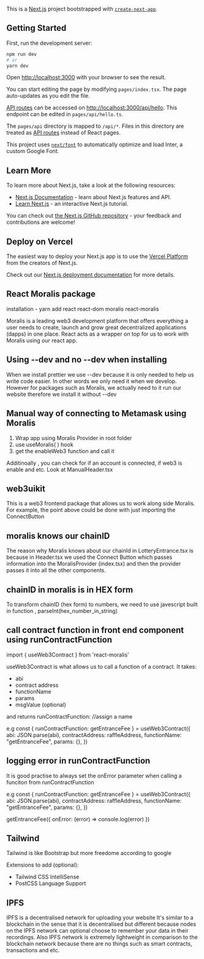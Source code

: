 This is a [Next.js](https://nextjs.org/) project bootstrapped with [`create-next-app`](https://github.com/vercel/next.js/tree/canary/packages/create-next-app).

## Getting Started

First, run the development server:

```bash
npm run dev
# or
yarn dev
```

Open [http://localhost:3000](http://localhost:3000) with your browser to see the result.

You can start editing the page by modifying `pages/index.tsx`. The page auto-updates as you edit the file.

[API routes](https://nextjs.org/docs/api-routes/introduction) can be accessed on [http://localhost:3000/api/hello](http://localhost:3000/api/hello). This endpoint can be edited in `pages/api/hello.ts`.

The `pages/api` directory is mapped to `/api/*`. Files in this directory are treated as [API routes](https://nextjs.org/docs/api-routes/introduction) instead of React pages.

This project uses [`next/font`](https://nextjs.org/docs/basic-features/font-optimization) to automatically optimize and load Inter, a custom Google Font.

## Learn More

To learn more about Next.js, take a look at the following resources:

- [Next.js Documentation](https://nextjs.org/docs) - learn about Next.js features and API.
- [Learn Next.js](https://nextjs.org/learn) - an interactive Next.js tutorial.

You can check out [the Next.js GitHub repository](https://github.com/vercel/next.js/) - your feedback and contributions are welcome!

## Deploy on Vercel

The easiest way to deploy your Next.js app is to use the [Vercel Platform](https://vercel.com/new?utm_medium=default-template&filter=next.js&utm_source=create-next-app&utm_campaign=create-next-app-readme) from the creators of Next.js.

Check out our [Next.js deployment documentation](https://nextjs.org/docs/deployment) for more details.





## React Moralis package
installation - yarn add react react-dom moralis react-moralis

Moralis is a leading web3 development platform that offers everything a user needs to create, launch and grow great decentralized applications (dapps) in one place. React acts as a wrapper on top for us to work with Moralis using our react app.



## Using --dev and no --dev when installing
When we install prettier we use --dev because it is only needed to help us write code easier. In other words we only need it when we develop. However for packages such as Moralis, we actually need to it run our website therefore we install it without --dev


## Manual way of connecting to Metamask using Moralis
1. Wrap app using  Moralis Provider in root folder
2. use useMoralis( ) hook
3. get the enableWeb3 function and call it

Additinoally , you can check for if an account is connected, if web3 is enable and etc. Look at ManualHeader.tsx


## web3uikit
This is a web3 frontend package that allows us to work along side Moralis. For example, the point above could be done with just importing the ConnectButton

## moralis knows our chainID
The reason why Moralis knows about our chainId in LotteryEntrance.tsx is because in Header.tsx we used the Connect Button which passes information into the MoralisProvider (index.tsx) and then the provider passes it into all the other components.


## chainID in moralis is in HEX form
To transform chainID (hex form) to numbers, we need to use javescript built in function , parseInt(hex_number_in_string)


## call contract function in front end component using runContractFunction

import { useWeb3Contract } from 'react-moralis'

useWeb3Contract is what allows us to call a function of a contract. It takes:
- abi
- contract address
- functionName
- params
- msgValue (optional)

and returns runContractFunction: //assign a name

e.g 
 const { runContractFunction: getEntranceFee } = useWeb3Contract({
        abi: JSON.parse(abi),
        contractAddress: raffleAddress,
        functionName: "getEntranceFee",
        params: {},
    })


## logging error in runContractFunction
It is good practise to always set the onError parameter when calling a funciton from runContractFunction

e.g 
 const { runContractFunction: getEntranceFee } = useWeb3Contract({
        abi: JSON.parse(abi),
        contractAddress: raffleAddress,
        functionName: "getEntranceFee",
        params: {},
    })

getEntranceFee({
    onError: (error) => console.log(error)
})


## Tailwind

Tailwind is like Bootstrap but more freedome according to google

Extensions to add (optional):
- Tailwind CSS IntelliSense
- PostCSS Language Support


## IPFS
IPFS is a decentralised network for uploading your website
It's similar to a blockchain in the sense that it is decentralised
but different because nodes on the IPFS network can optional choose to remember your data in their recordings.
Also  IPFS network is extremely lightweight in comparison to the blockchain network because there are no things such as
smart contracts, transactions and etc.